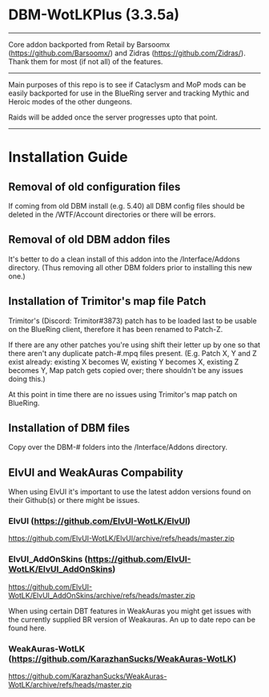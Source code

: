 # DBM-WotLKPlus (3.3.5a)

------------



Core addon backported from Retail by Barsoomx (https://github.com/Barsoomx/) and Zidras (https://github.com/Zidras/).
Thank them for most (if not all) of the features.

------------

Main purposes of this repo is to see if Cataclysm and MoP mods can be easily backported for use in the BlueRing server and tracking Mythic and Heroic modes of the other dungeons.

Raids will be added once the server progresses upto that point.


------------

# Installation Guide

## Removal of old configuration files
If coming from old DBM install (e.g. 5.40) all DBM config files should be deleted in the /WTF/Account directories or there will be errors.

## Removal of old DBM addon files
It's better to do a clean install of this addon into the /Interface/Addons directory. (Thus removing all other DBM folders prior to installing this new one.)

## Installation of Trimitor's map file Patch
Trimitor's (Discord: Trimitor#3873) patch has to be loaded last to be usable on the BlueRing client, therefore it has been renamed to Patch-Z.

If there are any other patches you're using shift their letter up by one so that there aren't any duplicate patch-#.mpq files present.
(E.g. Patch X, Y and Z exist already: existing X becomes W, existing Y becomes X, existing Z becomes Y, Map patch gets copied over; there shouldn't be any issues doing this.)

At this point in time there are no issues using Trimitor's map patch on BlueRing.

## Installation of DBM files
Copy over the DBM-# folders into the /Interface/Addons directory.

## ElvUI and WeakAuras Compability
When using ElvUI it's important to use the latest addon versions found on their Github(s) or there might be issues.
### ElvUI (https://github.com/ElvUI-WotLK/ElvUI)
https://github.com/ElvUI-WotLK/ElvUI/archive/refs/heads/master.zip

### ElvUI_AddOnSkins (https://github.com/ElvUI-WotLK/ElvUI_AddOnSkins)
https://github.com/ElvUI-WotLK/ElvUI_AddOnSkins/archive/refs/heads/master.zip

When using certain DBT features in WeakAuras you might get issues with the currently supplied BR version of Weakauras. An up to date repo can be found here.
### WeakAuras-WotLK (https://github.com/KarazhanSucks/WeakAuras-WotLK)
https://github.com/KarazhanSucks/WeakAuras-WotLK/archive/refs/heads/master.zip
